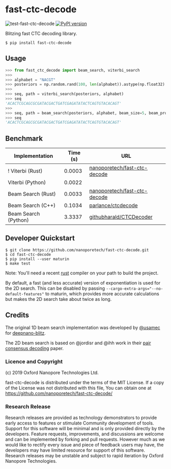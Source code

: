# fast-ctc-decode

![test-fast-ctc-decode](https://github.com/nanoporetech/fast-ctc-decode/workflows/test-fast-ctc-decode/badge.svg) [![PyPI version](https://badge.fury.io/py/fast-ctc-decode.svg)](https://badge.fury.io/py/fast-ctc-decode)

Blitzing fast CTC decoding library.

```
$ pip install fast-ctc-decode
```

## Usage

```python
>>> from fast_ctc_decode import beam_search, viterbi_search
>>>
>>> alphabet = "NACGT"
>>> posteriors = np.random.rand(100, len(alphabet)).astype(np.float32)
>>>
>>> seq, path = viterbi_search(posteriors, alphabet)
>>> seq
'ACACTCGCAGCGCGATACGACTGATCGAGATATACTCAGTGTACACAGT'
>>>
>>> seq, path = beam_search(posteriors, alphabet, beam_size=5, beam_prune_threshold=0.1)
>>> seq
'ACACTCGCAGCGCGATACGACTGATCGAGATATACTCAGTGTACACAGT'
```

## Benchmark

| Implementation       | Time (s) | URL |
| -------------------- | -------- | --- |
! Viterbi (Rust)       |   0.0003 | [nanoporetech/fast-ctc-decode](https://github.com/nanoporetech/fast-ctc-decode.git) |
| Viterbi (Python)     |   0.0022 |     |
| Beam Search (Rust)   |   0.0033 | [nanoporetech/fast-ctc-decode](https://github.com/nanoporetech/fast-ctc-decode.git) |
| Beam Search (C++)    |   0.1034 | [parlance/ctcdecode](https://github.com/parlance/ctcdecode) |
| Beam Search (Python) |   3.3337 | [githubharald/CTCDecoder](https://github.com/githubharald/CTCDecoder) |


## Developer Quickstart

```
$ git clone https://github.com/nanoporetech/fast-ctc-decode.git
$ cd fast-ctc-decode
$ pip install --user maturin
$ make test
```

Note: You'll need a recent [rust](https://www.rust-lang.org/tools/install) compiler on your path to build the project.

By default, a fast (and less accurate) version of exponentiation is used for the 2D search. This can
be disabled by passing `--cargo-extra-args="--no-default-features"` to maturin, which provides more
accurate calculations but makes the 2D search take about twice as long.

## Credits

The original 1D beam search implementation was developed by [@usamec](https://github.com/usamec) for [deepnano-blitz](https://github.com/fmfi-compbio/deepnano-blitz).

The 2D beam search is based on @jordisr and @ihh work in their [pair consensus decoding](https://doi.org/10.1101/2020.02.25.956771) paper.

### Licence and Copyright
(c) 2019 Oxford Nanopore Technologies Ltd.

fast-ctc-decode is distributed under the terms of the MIT License.  If a copy of the License
was not distributed with this file, You can obtain one at https://github.com/nanoporetech/fast-ctc-decode/

### Research Release

Research releases are provided as technology demonstrators to provide early access to features or stimulate Community development of tools. Support for this software will be minimal and is only provided directly by the developers. Feature requests, improvements, and discussions are welcome and can be implemented by forking and pull requests. However much as we would like to rectify every issue and piece of feedback users may have, the developers may have limited resource for support of this software. Research releases may be unstable and subject to rapid iteration by Oxford Nanopore Technologies.
